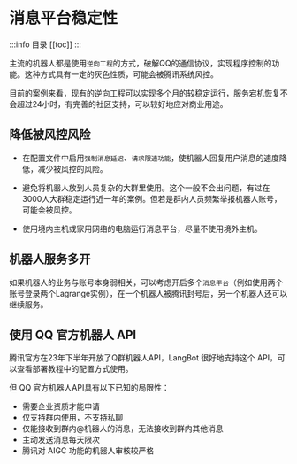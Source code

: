 # 消息平台稳定性

:::info 目录
[[toc]]
:::

主流的机器人都是使用`逆向工程`的方式，破解QQ的通信协议，实现程序控制的功能。这种方式具有一定的灰色性质，可能会被腾讯系统风控。

目前的案例来看，现有的逆向工程可以实现多个月的较稳定运行，服务宕机恢复不会超过24小时，有完善的社区支持，可以较好地应对商业用途。

## 降低被风控风险

- 在配置文件中启用`强制消息延迟`、`请求限速功能`，使机器人回复用户消息的速度降低，减少被风控的风险。

- 避免将机器人放到人员复杂的大群里使用。这个一般不会出问题，有过在3000人大群稳定运行近一年的案例。但若是群内人员频繁举报机器人账号，可能会被风控。

- 使用境内主机或家用网络的电脑运行消息平台，尽量不使用境外主机。

## 机器人服务多开

如果机器人的业务与账号本身弱相关，可以考虑开启多个`消息平台`（例如使用两个账号登录两个Lagrange实例），在一个机器人被腾讯封号后，另一个机器人还可以继续服务。

## 使用 QQ 官方机器人 API

腾讯官方在23年下半年开放了Q群机器人API，LangBot 很好地支持这个 API，可以查看部署教程中的配置方式使用。

但 QQ 官方机器人API具有以下已知的局限性：

- 需要企业资质才能申请
- 仅支持群内使用，不支持私聊
- 仅能接收到群内@机器人的消息，无法接收到群内其他消息
- 主动发送消息每天限次
- 腾讯对 AIGC 功能的机器人审核较严格